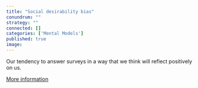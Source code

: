 ```yaml
---
title: "Social desirability bias"
conundrum: ""
strategy: ""
connected: []
categories: ['Mental Models']
published: true
image: 
---
```


Our tendency to answer surveys in a way that we think will reflect positively on us.

[More information](https://en.wikipedia.org/wiki/Social_desirability_bias)


